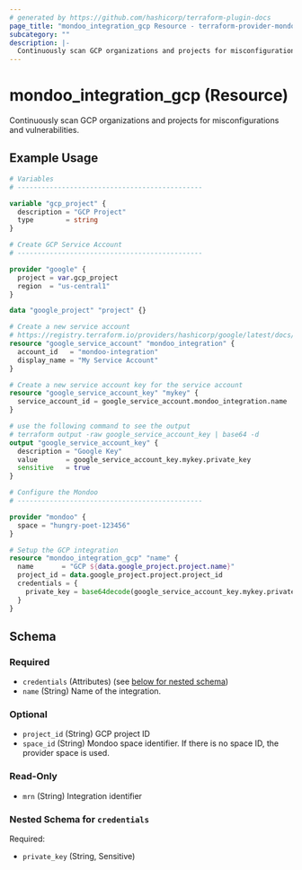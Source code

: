 ```yaml
---
# generated by https://github.com/hashicorp/terraform-plugin-docs
page_title: "mondoo_integration_gcp Resource - terraform-provider-mondoo"
subcategory: ""
description: |-
  Continuously scan GCP organizations and projects for misconfigurations and vulnerabilities.
---
```


# mondoo_integration_gcp (Resource)

Continuously scan GCP organizations and projects for misconfigurations and vulnerabilities.

## Example Usage

```terraform
# Variables
# ----------------------------------------------

variable "gcp_project" {
  description = "GCP Project"
  type        = string
}

# Create GCP Service Account
# ----------------------------------------------

provider "google" {
  project = var.gcp_project
  region  = "us-central1"
}

data "google_project" "project" {}

# Create a new service account
# https://registry.terraform.io/providers/hashicorp/google/latest/docs/resources/google_service_account_key
resource "google_service_account" "mondoo_integration" {
  account_id   = "mondoo-integration"
  display_name = "My Service Account"
}

# Create a new service account key for the service account
resource "google_service_account_key" "mykey" {
  service_account_id = google_service_account.mondoo_integration.name
}

# use the following command to see the output
# terraform output -raw google_service_account_key | base64 -d
output "google_service_account_key" {
  description = "Google Key"
  value       = google_service_account_key.mykey.private_key
  sensitive   = true
}

# Configure the Mondoo
# ----------------------------------------------

provider "mondoo" {
  space = "hungry-poet-123456"
}

# Setup the GCP integration
resource "mondoo_integration_gcp" "name" {
  name       = "GCP ${data.google_project.project.name}"
  project_id = data.google_project.project.project_id
  credentials = {
    private_key = base64decode(google_service_account_key.mykey.private_key)
  }
}
```

<!-- schema generated by tfplugindocs -->
## Schema

### Required

- `credentials` (Attributes) (see [below for nested schema](#nestedatt--credentials))
- `name` (String) Name of the integration.

### Optional

- `project_id` (String) GCP project ID
- `space_id` (String) Mondoo space identifier. If there is no space ID, the provider space is used.

### Read-Only

- `mrn` (String) Integration identifier

<a id="nestedatt--credentials"></a>
### Nested Schema for `credentials`

Required:

- `private_key` (String, Sensitive)
